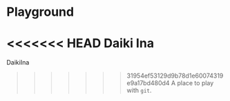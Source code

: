 # Playground
<<<<<<< HEAD
Daiki Ina
=======
DaikiIna
>>>>>>> 31954ef53129d9b78d1e60074319e9a17bd480d4
A place to play with `git`.
